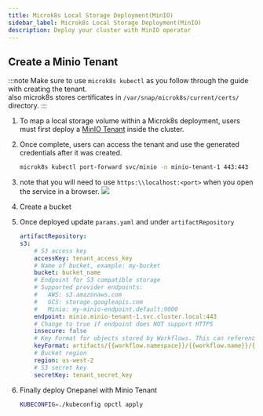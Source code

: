 ```yaml
---
title: Microk8s Local Storage Deployment(MinIO)
sidebar_label: Microk8s Local Storage Deployment(MinIO)
description: Deploy your cluster with MinIO operator
---
```


## Create a Minio Tenant
:::note
Make sure to use `microk8s kubectl` as you follow through the guide with creating the tenant.  
also microk8s stores certificates in `/var/snap/microk8s/current/certs/` directory.
:::

1. To map a local storage volume within a Microk8s deployment, users must first deploy a [MinIO Tenant](https://github.com/minio/operator#create-a-minio-tenant) inside the cluster.

2. Once complete, users can access the tenant and use the generated credentials after it was created.
    ```bash
    microk8s kubectl port-forward svc/minio -n minio-tenant-1 443:443
    ```

3. note that you will need to use `https:\\localhost:<port>` when you open the service in a browser.
    ![](/img/microk8s/minio.png)

4. Create a bucket

5. Once deployed update `params.yaml` and under `artifactRepository`
    ```yaml
    artifactRepository:
    s3:
        # S3 access key
        accessKey: tenant_access_key
        # Name of bucket, example: my-bucket
        bucket: bucket_name
        # Endpoint for S3 compatible storage
        # Supported provider endpoints:
        #   AWS: s3.amazonaws.com
        #   GCS: storage.googleapis.com
        #   Minio: my-minio-endpoint.default:9000
        endpoint: minio.minio-tenant-1.svc.cluster.local:443
        # Change to true if endpoint does NOT support HTTPS
        insecure: false
        # Key Format for objects stored by Workflows. This can reference Workflow variables
        keyFormat: artifacts/{{workflow.namespace}}/{{workflow.name}}/{{pod.name}}
        # Bucket region
        region: us-west-2
        # S3 secret key
        secretKey: tenant_secret_key
    ```

6. Finally deploy Onepanel with Minio Tenant
    ```bash
    KUBECONFIG=./kubeconfig opctl apply
    ```